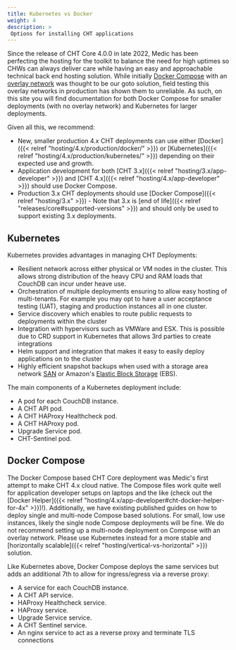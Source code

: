 ```yaml
---
title: Kubernetes vs Docker
weight: 4
description: >
 Options for installing CHT applications
---
```


Since the release of CHT Core 4.0.0 in late 2022, Medic has been perfecting the hosting for the toolkit to balance the need for high uptimes so CHWs can always deliver care while having an easy and approachable technical back end hosting solution.  While initially [Docker Compose](https://docs.docker.com/compose/) with an [overlay network](https://docs.docker.com/compose/networking/#multi-host-networking) was thought to be our goto solution, field testing this overlay networks in production has shown them to unreliable.  As such, on this site you will find documentation for both Docker Compose for smaller deployments (with no overlay network) and Kubernetes for larger deployments.

Given all this, we recommend:
* New, smaller production 4.x CHT deployments can use either [Docker]({{< relref "hosting/4.x/production/docker/" >}}) or [Kubernetes]({{< relref "hosting/4.x/production/kubernetes/" >}}) depending on their expected use and growth.
* Application development for both [CHT 3.x]({{< relref "hosting/3.x/app-developer" >}}) and [CHT 4.x]({{< relref "hosting/4.x/app-developer" >}}) should use Docker Compose.
* Production 3.x CHT deployments should use [Docker Compose]({{< relref "hosting/3.x" >}})  - Note that 3.x is [end of life]({{< relref "releases/core#supported-versions" >}})  and should only be used to support existing 3.x deployments.

## Kubernetes

Kubernetes provides advantages in managing CHT Deployments:

* Resilient network across either physical or VM nodes in the cluster. This allows strong distribution of the heavy CPU and RAM loads that CouchDB can incur under heave use.
* Orchestration of multiple deployments ensuring to allow easy hosting of multi-tenants. For example you may opt to have a user acceptance testing (UAT), staging and production instances all in one cluster.
* Service discovery which  enables to route public requests to deployments within the cluster
* Integration with hypervisors such as VMWare and ESX. This is possible due to CRD support in Kubernetes that allows 3rd parties to create integrations
* Helm support and integration that makes it easy to easily deploy applications on to the cluster
* Highly efficient snapshot backups when used with a storage area network [SAN](https://en.wikipedia.org/wiki/Storage_area_network) or Amazon's [Elastic Block Storage](https://aws.amazon.com/ebs/) (EBS).

The main components of a Kubernetes deployment include:

* A pod for each CouchDB instance.
* A CHT API pod.
* A CHT HAProxy Healthcheck pod.
* A CHT HAProxy pod.
* Upgrade Service pod.
* CHT-Sentinel pod.
## Docker Compose

The Docker Compose based CHT Core deployment  was Medic's first attempt to make CHT 4.x cloud native.  The Compose files work quite well for application developer setups on laptops and the like (check out the [Docker Helper]({{< relref "hosting/4.x/app-developer#cht-docker-helper-for-4x" >}})!). Additionally, we have existing published guides on how to deploy single and multi-node Compose based solutions.  For small, low use instances, likely the single node Compose deployments will be fine.  We do not recommend setting up a multi-node deployment on Compose with an overlay network.  Please use Kubernetes instead for a more stable and [horizontally scalable]({{< relref "hosting/vertical-vs-horizontal" >}}) solution.

Like Kubernetes above, Docker Compose deploys the same services but adds an additional 7th to allow for ingress/egress via a reverse proxy:

* A service for each CouchDB instance.
* A CHT API service.
* HAProxy Healthcheck service.
* HAProxy service.
* Upgrade Service service.
* A CHT Sentinel service.
* An nginx service to act as a reverse proxy and terminate TLS connections
